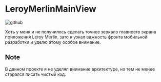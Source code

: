# LeroyMerlinMainView

![github](https://user-images.githubusercontent.com/60622982/115469536-7d127b00-a23d-11eb-83c0-36a5bff75944.gif)

Хоть у меня и не получилось сделать точное зеркало главноего экрана приложения Leroy Merlin, зато я узнал важность фронта мобильной разработки и уделю этому особое внимание.  

## Note
В данном проекте я не уделял внимание архитектуре, но тем не менее старался писать чистый код.
